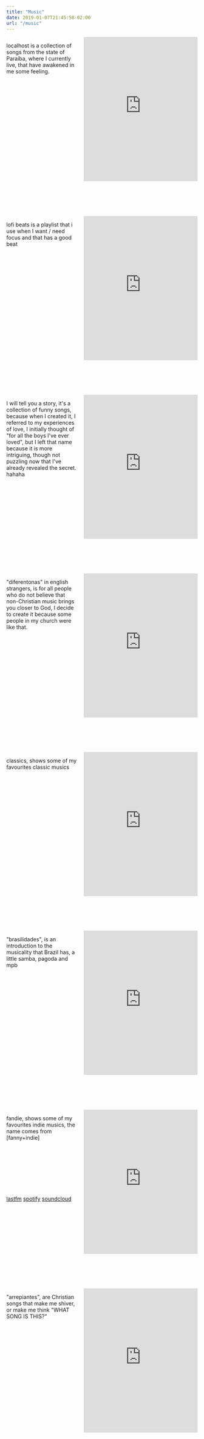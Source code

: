 ```yaml
---
title: "Music"
date: 2019-01-07T21:45:58-02:00
url: "/music"
---
```


<div style="display: grid; grid-template-columns: auto auto;
            grid-row-gap: 3%; grid-column-gap: 3%;">

localhost is a collection of songs from the state of Paraíba, where I currently live, that have awakened in me some feeling.
<iframe src="https://open.spotify.com/embed/user/anotherfanny/playlist/2TXEn8QwKNvy964dVw7rIT" width="300" height="380" frameborder="0" allowtransparency="true" allow="encrypted-media"></iframe>

lofi beats is a playlist that i use when I want / need focus and that has a good beat
<iframe src="https://open.spotify.com/embed/user/anotherfanny/playlist/5YNYB8sYTe4XCRBsAbdvy0" width="300" height="380" frameborder="0" allowtransparency="true" allow="encrypted-media"></iframe>

I will tell you a story, it's a collection of funny songs, because when I created it, I referred to my experiences of love, I initially thought of "for all the boys I've ever loved", but I left that name because it is more intriguing, though not puzzling now that I've already revealed the secret. hahaha
<iframe src="https://open.spotify.com/embed/user/anotherfanny/playlist/01LdzUT5XOqcwtEjBjyclY" width="300" height="380" frameborder="0" allowtransparency="true" allow="encrypted-media"></iframe>

"diferentonas" in english strangers, is for all people who do not believe that non-Christian music brings you closer to God, I decide to create it because some people in my church were like that.
<iframe src="https://open.spotify.com/embed/user/anotherfanny/playlist/2nzAIHz4xIgLLZeTs77ZWH" width="300" height="380" frameborder="0" allowtransparency="true" allow="encrypted-media"></iframe>

classics, shows some of my favourites classic musics
<iframe src="https://open.spotify.com/embed/user/anotherfanny/playlist/5d2Ls4HE3sytZ9T45H0TT9" width="300" height="380" frameborder="0" allowtransparency="true" allow="encrypted-media"></iframe>

"brasilidades", is an introduction to the musicality that Brazil has, a little samba, pagoda and mpb
<iframe src="https://open.spotify.com/embed/user/anotherfanny/playlist/4SuhaedwBrqLzqqUCi54Yy" width="300" height="380" frameborder="0" allowtransparency="true" allow="encrypted-media"></iframe>

fandie, shows some of my favourites indie musics, the name comes from [fanny+indie]
<iframe src="https://open.spotify.com/embed/user/anotherfanny/playlist/0NmJSqZONqejRqrwU7Penn" width="300" height="380" frameborder="0" allowtransparency="true" allow="encrypted-media"></iframe>

"arrepiantes", are Christian songs that make me shiver, or make me think "WHAT SONG IS THIS?"
<iframe src="https://open.spotify.com/embed/user/anotherfanny/playlist/6EnS4zzIQNE5E5mM3YNJsC" width="300" height="380" frameborder="0" allowtransparency="true" allow="encrypted-media"></iframe>

</div>

<a href="https://www.last.fm/pt/user/Fannyvieira25">lastfm</a>
<a href="https://open.spotify.com/user/anotherfanny">spotify</a>
<a href="https://soundcloud.com/fanny-vieira">soundcloud</a>